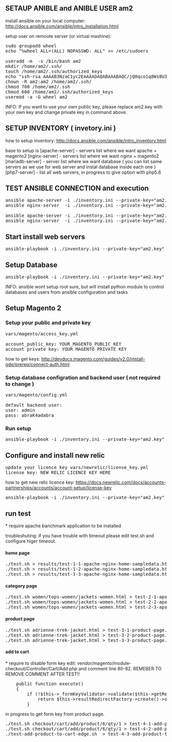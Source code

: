 <h2> SETAUP ANIBLE and ANIBLE USER am2 </h2>

install ansible on your local computer: http://docs.ansible.com/ansible/intro_installation.html

setup user on remoute server (or virtual mashine):
<pre>
sudo groupadd wheel
echo "%wheel ALL=(ALL) NOPASSWD: ALL" >> /etc/sudoers

useradd -m  -s /bin/bash am2
mkdir /home/am2/.ssh/
touch /home/am2/.ssh/authorized_keys
echo "ssh-rsa AAAAB3NzaC1yc2EAAAADAQABAAABAQC/jQ0qco1q8Ws8U3L6u4GSALQNLDDuc3BIH6AtR3NhPWZE/cd2JeIhnhQX2z/2hGhLqowfvrIR9r7D9binFwD8V0rteYjjo/Ju0N5tAtJNMNxGAqKqhgOTFeakzO9SPYzNv4DfpLsRMB5XtaKg8N0RyukAHWXd6yJFZOlWtS7SZgV24knma3xxV0FlnFchhmxED7K+NR+UNVp+FytB5/C+QAhFi0kKDuYLaQapQF7NT5BISA5PY/nbxSuqWRYep5L+LizEBW9OYTjgpOzhH4M3u8SioOWZMtHrYvu9enRns9h/4JWWU9QdgXtxzH2J1UDnUVrCIsEaGU6BAZt9I0fj" >> /home/am2/.ssh/authorized_keys
chown -R am2:am2 /home/am2/.ssh/
chmod 700 /home/am2/.ssh
chmod 600 /home/am2/.ssh/authorized_keys
usermod -a -G wheel am2
</pre>

INFO: If you want to use your own public key, please replace am2.key with your own key and change private key in command above. 

<h2> SETUP INVENTORY ( invetory.ini ) </h2>

how to setup inventory: http://docs.ansible.com/ansible/intro_inventory.html

base to setup is
[apache-server] - servers list where we want apache + magento2
[nginx-server]  - servers list where we want nginx + magento2
[mariadb-server] - server list where we want database ( you can list same servers as we use for web server and instal database inside each one )
[php7-server]  - list all web servers, in progress to give option with php5.6


<h2> TEST ANSIBLE CONNECTION and execution </h2>

<pre>
ansible apache-server -i ./inventory.ini --private-key="am2.key" -m ping
ansible nginx-server  -i ./inventory.ini --private-key="am2.key" -m ping

ansible apache-server -i ./inventory.ini --private-key="am2.key" -m command -a "/bin/echo Hello from remoute box"
ansible nginx-server  -i ./inventory.ini --private-key="am2.key" -m command -a "/bin/echo Hello from remoute box"
</pre>

<h2> Start install web servers </h2>

<pre>ansible-playbook -i ./inventory.ini --private-key="am2.key" webservers.yml</pre>


<h2> Setup Database </h2>

<pre>ansible-playbook -i ./inventory.ini --private-key="am2.key" database.yml</pre>

INFO: ansible wont setup root sure, but will install python module to control databases and users from ansible configuration and tasks


<h2> Setup Magento 2 </h2>

<h3> Setup your public and private key </h3>

<pre>
vars/magento/access_key.yml

account_public_key: YOUR_MAGENTO_PUBLIC_KEY
account_private_key: YOUR_MAGENTO_PRIVATE_KEY
</pre>

how to get keys: http://devdocs.magento.com/guides/v2.0/install-gde/prereq/connect-auth.html

<h3> Setup database configration and backend user ( not required to change ) </h3>

<pre>
vars/magento/config.yml

default backend user:
user: admin
pass: abraK4adabra
</pre>

<h3> Run setup </h3>

<pre>ansible-playbook -i ./inventory.ini --private-key="am2.key" magento2.yml</pre>


<h2> Configure and install new relic </h2>

<pre>
update your licence key vars/newrelic/license_key.yml
license_key: NEW_RELIC_LICENCE_KEY_HERE
</pre>

how to get new relic licence key: https://docs.newrelic.com/docs/accounts-partnerships/accounts/account-setup/license-key

<pre>ansible-playbook -i ./inventory.ini --private-key="am2.key" newrelic.yml</pre>

<h2> run test </h2>
* require apache banchmark application to be installed

troubleshuting:
if you have trouble with timeout please edit test.sh and configure higer timeout.


<h4>home page</h4>
<pre>
./test.sh > results/test-1-1-apache-nginx-home-sampledata.html
./test.sh > results/test-1-2-apache-nginx-home-sampledata.html
./test.sh > results/test-1-3-apache-nginx-home-sampledata.html
</pre>

<h4>category page</h4>
<pre>
./test.sh women/tops-women/jackets-women.html > test-2-1-apache-nginx-women-tops-women-jackets-women.html
./test.sh women/tops-women/jackets-women.html > test-2-2-apache-nginx-women-tops-women-jackets-women.html
./test.sh women/tops-women/jackets-women.html > test-2-3-apache-nginx-women-tops-women-jackets-women.html
</pre>

<h4>product page</h4>
<pre>
./test.sh adrienne-trek-jacket.html > test-3-1-product-page.html
./test.sh adrienne-trek-jacket.html > test-3-2-product-page.html
./test.sh adrienne-trek-jacket.html > test-3-3-product-page.html
</pre>

<h4>add to cart</h4>
* require to disable form key
edit: vendor/magento/module-checkout/Controller/Cart/Add.php
and comment line 80-82. REMEBER TO REMOVE COMMENT AFTER TEST!!
<pre>
    public function execute()
    {
        if (!$this->_formKeyValidator->validate($this->getRequest())) {
            return $this->resultRedirectFactory->create()->setPath('*/*/');
        }
</pre>
in progress to get form key from product page.

<pre>
./test.sh checkout/cart/add/product/6/qty/1 > test-4-1-add-product-to-cart.html
./test.sh checkout/cart/add/product/6/qty/1 > test-4-2-add-product-to-cart.html
./test-add-product-to-cart-edge.sh  > test-4-3-add-product-to-cart.html
</pre>


